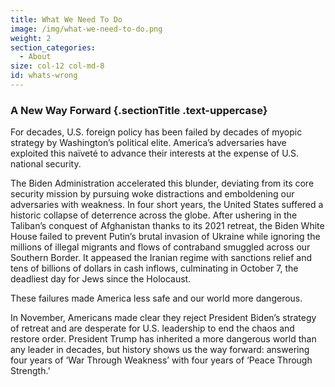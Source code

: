 ```yaml
---
title: What We Need To Do
image: /img/what-we-need-to-do.png
weight: 2
section_categories:
  - About
size: col-12 col-md-8
id: whats-wrong
---
```

### A New Way Forward {.sectionTitle .text-uppercase}

For decades, U.S. foreign policy has been failed by decades of myopic strategy by Washington’s political elite.  America’s adversaries have exploited this naïveté to advance their interests at the expense of U.S. national security.

The Biden Administration accelerated this blunder, deviating from its core security mission by pursuing woke distractions and emboldening our adversaries with weakness.  In four short years, the United States suffered a historic collapse of deterrence across the globe.  After ushering in the Taliban’s conquest of Afghanistan thanks to its 2021 retreat, the Biden White House failed to prevent Putin’s brutal invasion of Ukraine while ignoring the millions of illegal migrants and flows of contraband smuggled across our Southern Border.  It appeased the Iranian regime with sanctions relief and tens of billions of dollars in cash inflows, culminating in October 7, the deadliest day for Jews since the Holocaust.

These failures made America less safe and our world more dangerous.

In November, Americans made clear they reject President Biden’s strategy of retreat and are desperate for U.S. leadership to end the chaos and restore order.  President Trump has inherited a more dangerous world than any leader in decades, but history shows us the way forward: answering four years of ‘War Through Weakness’ with four years of ‘Peace Through Strength.’
